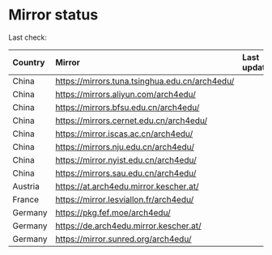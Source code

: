 <script src="./time.js"></script>
# Mirror status
Last check: <script type="text/javascript">localize(1706905026.179382);</script>

|Country|Mirror|Last update|
|:------|:-----|:----------|
|China|https://mirrors.tuna.tsinghua.edu.cn/arch4edu/|<script type="text/javascript">localize(1706855600);</script>|
|China|https://mirrors.aliyun.com/arch4edu/|<script type="text/javascript">localize(1706855600);</script>|
|China|https://mirrors.bfsu.edu.cn/arch4edu/|<script type="text/javascript">localize(1706855600);</script>|
|China|https://mirrors.cernet.edu.cn/arch4edu/|<script type="text/javascript">localize(1706898553);</script>|
|China|https://mirror.iscas.ac.cn/arch4edu/|<script type="text/javascript">localize(1706855600);</script>|
|China|https://mirrors.nju.edu.cn/arch4edu/|<script type="text/javascript">localize(1706812146);</script>|
|China|https://mirror.nyist.edu.cn/arch4edu/|<script type="text/javascript">localize(1706898553);</script>|
|China|https://mirrors.sau.edu.cn/arch4edu/|<script type="text/javascript">localize(1706855600);</script>|
|Austria|https://at.arch4edu.mirror.kescher.at/|<script type="text/javascript">localize(1706898553);</script>|
|France|https://mirror.lesviallon.fr/arch4edu/|<script type="text/javascript">localize(1706855600);</script>|
|Germany|https://pkg.fef.moe/arch4edu/|<script type="text/javascript">localize(1706898553);</script>|
|Germany|https://de.arch4edu.mirror.kescher.at/|<script type="text/javascript">localize(1706898553);</script>|
|Germany|https://mirror.sunred.org/arch4edu/|<script type="text/javascript">localize(1706898553);</script>|

<script src="./tablefilter/tablefilter.js"></script>
<script src="./table.js"></script>